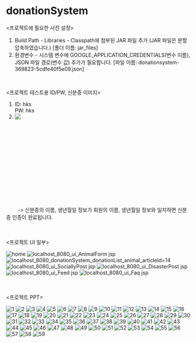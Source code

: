 # donationSystem
<프로젝트에 필요한 사전 설정>
1. Build Path - Libraries - Classpath에 첨부된 JAR 파일 추가 (JAR 파일은 분할 압축하였습니다.) [폴더 이름: jar_files]
3. 환경변수 - 시스템 변수에 GOOGLE_APPLICATION_CREDENTIALS(변수 이름), JSON 파일 경로(변수 값) 추가가 필요합니다. [파일 이름: donationsystem-369823-5cdfe40f5e09.json]
<br>

<프로젝트 테스트용 ID/PW, 신분증 이미지>    
1. ID: hks  
   PW: hks  
2. <img src="https://user-images.githubusercontent.com/114930149/207732063-6b1746ab-0f4f-45ce-8c26-d3d7d2f6f59c.jpg" align="left">
  <br><br><br><br><br><br><br><br><br><br><br><br><br>&emsp;&emsp; 
  -> 신분증의 이름, 생년월일 정보가 회원의 이름, 생년월일 정보와 일치하면 신분증 인증이 완료됩니다.

<br><br>
<프로젝트 UI 일부>

![home](https://github.com/jeanxss/donation-system/assets/153884787/a80dd26b-61d2-47fb-ab86-604e19dccb1d)
![localhost_8080_ui_AnimalForm jsp](https://github.com/jeanxss/donation-system/assets/153884787/10364260-3a76-46bb-805e-4bc49e4a3f64)
![localhost_8080_donationSystem_donationList_animal_articleId=14](https://github.com/jeanxss/donation-system/assets/153884787/91a8934f-2a0a-47ad-aa09-8e81ae8a0fc8)
![localhost_8080_ui_SociallyPost jsp](https://github.com/jeanxss/donation-system/assets/153884787/66ef4455-5387-4897-92fd-6949e8f9aa1f)
![localhost_8080_ui_DisasterPost jsp](https://github.com/jeanxss/donation-system/assets/153884787/a9e03266-ded5-4e16-b939-e8817b42416e)
![localhost_8080_ui_Feed jsp](https://github.com/jeanxss/donation-system/assets/153884787/02b4cd3f-6e29-4f5a-a05d-72bcb27dd83a)
![localhost_8080_ui_Faq jsp](https://github.com/jeanxss/donation-system/assets/153884787/3cb4a6de-04ff-44a4-9674-04d7a447825a)

<br><br>
<프로젝트 PPT>

![1](https://github.com/jeanxss/donation-system/assets/153884787/5c8beb50-969c-4c6d-82ca-cc9bfc72d18f)
![2](https://github.com/jeanxss/donation-system/assets/153884787/be24e644-39da-4df4-b530-fb58819883ed)
![3](https://github.com/jeanxss/donation-system/assets/153884787/a75be872-ce3a-44b6-b6e3-82eadf0e90b5)
![4](https://github.com/jeanxss/donation-system/assets/153884787/c1fa0476-11cc-4777-a189-5c1c85aa25d6)
![5](https://github.com/jeanxss/donation-system/assets/153884787/06e35eca-7176-4215-aac1-39d05e1d68f7)
![6](https://github.com/jeanxss/donation-system/assets/153884787/80af485f-2a35-42c9-b89d-cc1f825a22a1)
![7](https://github.com/jeanxss/donation-system/assets/153884787/4daca176-0e87-4eb1-839e-1c5b99e73121)
![8](https://github.com/jeanxss/donation-system/assets/153884787/d9315071-21ea-4335-9a54-f534107b7d74)
![9](https://github.com/jeanxss/donation-system/assets/153884787/dc46313f-a0a5-4b93-ada8-f3ea5b31f114)
![10](https://github.com/jeanxss/donation-system/assets/153884787/7e83873d-fbd5-4ece-9177-5bc35b90fbb3)
![11](https://github.com/jeanxss/donation-system/assets/153884787/0059f37a-9185-422e-b3c1-dfb041a70af3)
![12](https://github.com/jeanxss/donation-system/assets/153884787/53fd3209-ff5f-4bbd-8c81-df66ed906555)
![13](https://github.com/jeanxss/donation-system/assets/153884787/e8303a45-af1b-43df-8521-ddb6bbde56f7)
![14](https://github.com/jeanxss/donation-system/assets/153884787/67b6774c-6af4-4d66-83e2-2ee458dc7a65)
![15](https://github.com/jeanxss/donation-system/assets/153884787/0ceb4d74-9703-4279-9724-bf08dc570151)
![16](https://github.com/jeanxss/donation-system/assets/153884787/5c0a9556-c9d9-4c94-b01f-c5a2b16e0b30)
![17](https://github.com/jeanxss/donation-system/assets/153884787/b55501b0-1e04-4fc6-b076-739cead5dcd6)
![18](https://github.com/jeanxss/donation-system/assets/153884787/166a0d6f-0955-4319-94aa-60beb6f5f939)
![19](https://github.com/jeanxss/donation-system/assets/153884787/314411ea-b567-4061-b6fd-3a9f20e959fb)
![20](https://github.com/jeanxss/donation-system/assets/153884787/9839e4ab-f219-49d5-9917-ccf55e9e8c7a)
![21](https://github.com/jeanxss/donation-system/assets/153884787/9f016f38-4bcb-4964-bebc-1145b265ef7f)
![22](https://github.com/jeanxss/donation-system/assets/153884787/553f5fc8-02db-4bae-9cc7-8861506b9605)
![23](https://github.com/jeanxss/donation-system/assets/153884787/44198498-52f4-4297-a1bc-79c66637d03f)
![24](https://github.com/jeanxss/donation-system/assets/153884787/062ea267-0da7-4b56-afe8-8ee88ac61f17)
![25](https://github.com/jeanxss/donation-system/assets/153884787/9dd359c3-9af4-47e8-9f9e-bbadebd3c18b)
![26](https://github.com/jeanxss/donation-system/assets/153884787/a72fa647-dd68-4eeb-98c8-8c0ad04bc078)
![27](https://github.com/jeanxss/donation-system/assets/153884787/db9feb38-5410-4e38-8e6d-89b736753fcc)
![28](https://github.com/jeanxss/donation-system/assets/153884787/c7283b73-498f-4ca1-bd48-c6bdd1681da1)
![29](https://github.com/jeanxss/donation-system/assets/153884787/96f97750-a4bb-4baa-a2e9-4c92ca0ab6c5)
![30](https://github.com/jeanxss/donation-system/assets/153884787/ead2c590-e547-48e9-8abb-6ac6d82fd8f3)
![31](https://github.com/jeanxss/donation-system/assets/153884787/a1ec918e-8b7a-4a14-a31f-5d290ec1969e)
![32](https://github.com/jeanxss/donation-system/assets/153884787/c8c9729d-d304-491a-a15e-fd841a718185)
![33](https://github.com/jeanxss/donation-system/assets/153884787/014dcad6-0dcb-43b7-b71b-bde6f93db4bb)
![34](https://github.com/jeanxss/donation-system/assets/153884787/488244f1-a2ff-4247-9214-d81ff4753066)
![35](https://github.com/jeanxss/donation-system/assets/153884787/cb603594-a83f-441f-b3c0-0b6d0d4f69e7)
![36](https://github.com/jeanxss/donation-system/assets/153884787/12462f2b-e48f-449c-bc40-65e55ff438ce)
![37](https://github.com/jeanxss/donation-system/assets/153884787/008b47ec-3180-4ae6-a8c2-7bafa3e903c1)
![38](https://github.com/jeanxss/donation-system/assets/153884787/62cf1172-6d0d-46e5-86ff-a9b4eefca980)
![39](https://github.com/jeanxss/donation-system/assets/153884787/792e1dcc-b3c6-4330-a2ce-ef342b6ce2c3)
![40](https://github.com/jeanxss/donation-system/assets/153884787/9666cd38-a96e-430d-93bf-94e0e1ebdfd4)
![41](https://github.com/jeanxss/donation-system/assets/153884787/a2491565-2c12-412f-926b-d47c489e7424)
![42](https://github.com/jeanxss/donation-system/assets/153884787/f2e3b646-7a34-4303-8100-7fb6470d75ed)
![43](https://github.com/jeanxss/donation-system/assets/153884787/721450b8-5824-4ced-9d95-955eeb075cc5)
![44](https://github.com/jeanxss/donation-system/assets/153884787/a64f62db-2f76-40ba-8093-43b48f8dbd9e)
![45](https://github.com/jeanxss/donation-system/assets/153884787/e1119c0f-700f-4c79-98e6-27577b271095)
![46](https://github.com/jeanxss/donation-system/assets/153884787/d0f1afdb-0a29-487a-8d5a-7502e13be0f2)
![47](https://github.com/jeanxss/donation-system/assets/153884787/2742ddaa-88e2-4545-b707-da833da56f97)
![48](https://github.com/jeanxss/donation-system/assets/153884787/f136fa4c-c082-4142-842b-cf7aa0df189c)
![49](https://github.com/jeanxss/donation-system/assets/153884787/3db6a8fc-c247-47bb-aa6f-740da6557b54)
![50](https://github.com/jeanxss/donation-system/assets/153884787/ee515888-3a5d-4b9b-a0ec-8457447ad539)
![51](https://github.com/jeanxss/donation-system/assets/153884787/bd7a3cac-ee85-498b-b40c-ea690888cca9)
![52](https://github.com/jeanxss/donation-system/assets/153884787/f824779d-61bf-437a-a777-fa41e8acf7c2)
![53](https://github.com/jeanxss/donation-system/assets/153884787/6991662d-b561-431b-a787-d6f098bca5b2)
![54](https://github.com/jeanxss/donation-system/assets/153884787/826bb6f3-0240-4045-b9c1-98d167d0c685)
![55](https://github.com/jeanxss/donation-system/assets/153884787/3c47dfe7-e283-4fc0-9f7c-c0cd096b4ee1)
![56](https://github.com/jeanxss/donation-system/assets/153884787/b75e6b44-29de-469b-b8a3-8a7cdab35535)
![57](https://github.com/jeanxss/donation-system/assets/153884787/dcaccdf0-0074-417f-aea1-d27cf643362a)
![58](https://github.com/jeanxss/donation-system/assets/153884787/6f5e14b3-00e2-48f3-a5d7-bb99c8f2871d)
![59](https://github.com/jeanxss/donation-system/assets/153884787/c14e3be4-4dc7-4a0e-a65f-744d7950aa94)
